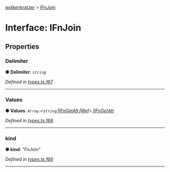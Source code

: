 [wolkenkratzer](../README.md) > [IFnJoin](../interfaces/ifnjoin.md)



# Interface: IFnJoin


## Properties
<a id="delimiter"></a>

###  Delimiter

**●  Delimiter**:  *`string`* 

*Defined in [types.ts:167](https://github.com/arminhammer/wolkenkratzer/blob/ee10d27/src/types.ts#L167)*





___

<a id="values"></a>

###  Values

**●  Values**:  *`Array`.<`string`⎮[IFnGetAtt](ifngetatt.md)⎮[IRef](iref.md)>⎮[IFnGetAtt](ifngetatt.md)* 

*Defined in [types.ts:168](https://github.com/arminhammer/wolkenkratzer/blob/ee10d27/src/types.ts#L168)*





___

<a id="kind"></a>

###  kind

**●  kind**:  *"FnJoin"* 

*Defined in [types.ts:166](https://github.com/arminhammer/wolkenkratzer/blob/ee10d27/src/types.ts#L166)*





___


